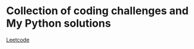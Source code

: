 # Collection of coding challenges and My Python solutions

[Leetcode](https://github.com/scottmm374/coding_challenges/blob/main/leetcode/top_interview/EASY.md#easy-100-top-interview-questions)
